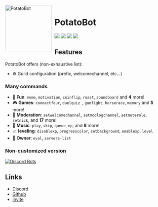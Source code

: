 <img width="150" height="150" align="left" style="float: left; margin: 0 10px 0 0;" alt="PotatoBot" src="https://i.imgur.com/pD3TWYg.jpg">  

# PotatoBot

[![](https://img.shields.io/discord/756740121323241503)](https://discord.gg/8ghncEy)
[![](https://top.gg/api/widget/status/765811652783505418.svg)](https://discordbots.org/bot/557445719892688897)
[![](https://img.shields.io/badge/discord.js-v12.0.0--dev-blue.svg?logo=npm)](https://github.com/discordjs)
[![](https://img.shields.io/badge/Paypal-donate-blue.svg)](https://www.paypal.com/paypalme/potatobotdono)



## Features


PotatoBot offers (non-exhaustive list):

*   ⚙️ Guild configuration (prefix, welcomechannel, etc...)

### Many commands

*   👻 **Fun**: `meme`, `motivation`, `coinflip`, `roast`, `soundboard` and **4** more! 
*   🎮 **Games**: `connectfour`, `duelquiz `, `gunfight`, `horserace`, `memory` and **5** more! 
*   🚓 **Moderation**: `setwelcomechannel`, `setmodlogchannel`, `setmuterole`, `setnick`, and **17** more! 
*   🎵 **Music**: `play`, `skip`, `queue`, `np`, and **8** more! 
*   📈  **leveling**: `disablexp`, `progresscolor`, `setbackground`, `enablexp`, `level`
*   👑 **Owner**: `eval`, `servers-list`


### Non-customized version


[![Discord Bots](https://top.gg/api/widget/765811652783505418.svg)](https://top.gg/bot/765811652783505418)


## Links

*   [Discord](https://discord.gg/8ghncEy)
*   [Github](https://github.com/PotatoBotDs/PotatoBot/)
*   [Invite](https://discord.com/oauth2/authorize?client_id=765811652783505418&scope=bot&permissions=939715710)


